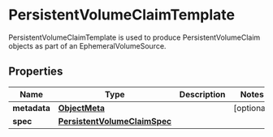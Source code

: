 

# PersistentVolumeClaimTemplate

PersistentVolumeClaimTemplate is used to produce PersistentVolumeClaim objects as part of an EphemeralVolumeSource.

## Properties

Name | Type | Description | Notes
------------ | ------------- | ------------- | -------------
**metadata** | [**ObjectMeta**](ObjectMeta.md) |  |  [optional]
**spec** | [**PersistentVolumeClaimSpec**](PersistentVolumeClaimSpec.md) |  | 



